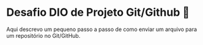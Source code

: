 # Desafio DIO de Projeto Git/Github 📝
Aqui descrevo um pequeno passo a passo de como enviar um arquivo para um repositório no Git/GitHub.
